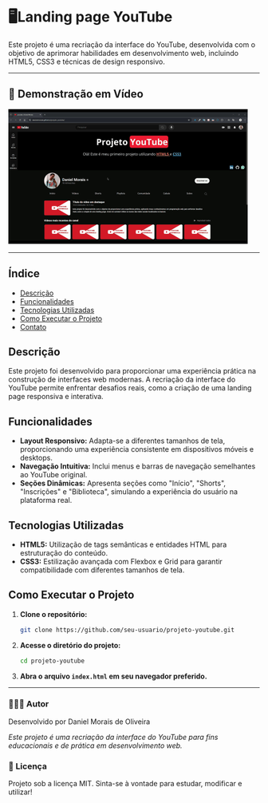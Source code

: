 # 🖥️Landing page YouTube

Este projeto é uma recriação da interface do YouTube, desenvolvida com o objetivo de aprimorar habilidades em desenvolvimento web, incluindo HTML5, CSS3 e técnicas de design responsivo.

---

## 🎥 Demonstração em Vídeo

![Demonstração do Projeto](/assets/landingpageYtb_demo_optimized.gif)

---

## Índice

- [Descrição](#descrição)
- [Funcionalidades](#funcionalidades)
- [Tecnologias Utilizadas](#tecnologias-utilizadas)
- [Como Executar o Projeto](#como-executar-o-projeto)
- [Contato](#contato)

## Descrição

Este projeto foi desenvolvido para proporcionar uma experiência prática na construção de interfaces web modernas. A recriação da interface do YouTube permite enfrentar desafios reais, como a criação de uma landing page responsiva e interativa.

## Funcionalidades

- **Layout Responsivo:** Adapta-se a diferentes tamanhos de tela, proporcionando uma experiência consistente em dispositivos móveis e desktops.
- **Navegação Intuitiva:** Inclui menus e barras de navegação semelhantes ao YouTube original.
- **Seções Dinâmicas:** Apresenta seções como "Início", "Shorts", "Inscrições" e "Biblioteca", simulando a experiência do usuário na plataforma real.

## Tecnologias Utilizadas

- **HTML5:** Utilização de tags semânticas e entidades HTML para estruturação do conteúdo.
- **CSS3:** Estilização avançada com Flexbox e Grid para garantir compatibilidade com diferentes tamanhos de tela.

## Como Executar o Projeto

1. **Clone o repositório:**

   ```bash
   git clone https://github.com/seu-usuario/projeto-youtube.git

2. **Acesse o diretório do projeto:**

   ```bash
   cd projeto-youtube

3. **Abra o arquivo `index.html` em seu navegador preferido.**

--- 

### 🧑🏽‍💻 Autor
Desenvolvido por Daniel Morais de Oliveira

*Este projeto é uma recriação da interface do YouTube para fins educacionais e de prática em desenvolvimento web.*

### 📜 Licença
Projeto sob a licença MIT. Sinta-se à vontade para estudar, modificar e utilizar!